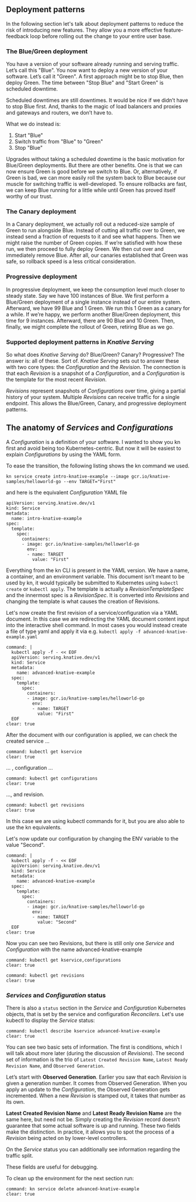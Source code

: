 ## Deployment patterns

In the following section let's talk about deployment patterns to reduce the risk of introducing new features. They allow you a more effective feature-feedback loop before rolling out the change to your entire user base.

### The Blue/Green deployment
You have a version of your software already running and serving traffic. Let’s call this "Blue".
You now want to deploy a new version of your software. Let’s call it "Green".
A first approach might be to stop Blue, then deploy Green. The time between "Stop Blue" and "Start Green" is scheduled downtime.

Scheduled downtimes are still downtimes. It would be nice if we didn’t have to stop Blue first. And, thanks to the magic of load balancers and proxies and gateways and routers, we don’t have to. 

What we do instead is:
1. Start "Blue"
2. Switch traffic from "Blue" to "Green"
3. Stop "Blue"

Upgrades without taking a scheduled downtime is the basic motivation for Blue/Green deployments. But there are other benefits. One is that we can now ensure Green is good before we switch to Blue. Or, alternatively, if Green is bad, we can more easily roll the system back to Blue because our muscle for switching traffic is well-developed. To ensure rollbacks are fast, we can keep Blue running for a little while until Green has proved itself worthy of our trust.

### The Canary deployment
In a Canary deployment, we actually roll out a reduced-size sample of Green to run alongside Blue.
Instead of cutting all traffic over to Green, we instead send a fraction of requests to it and see what happens. Then we might raise the number of Green copies. If we’re satisfied with how these run, we then proceed to fully deploy Green. We then cut over and immediately remove Blue. After all, our canaries established that Green was safe, so rollback speed is a less critical consideration.

### Progressive deployment
In progressive deployment, we keep the consumption level much closer to steady state. Say we have 100 instances of Blue. We first perform a Blue/Green deployment of a single instance instead of our entire system. Afterward, we have 99 Blue and 1 Green. We run this 1 Green as a canary for a while. If we’re happy, we perform another Blue/Green deployment, this time for 9 instances. Afterward, there are 90 Blue and 10 Green. Then, finally, we might complete the rollout of Green, retiring Blue as we go.

### Supported deployment patterns in *Knative Serving*
So what does *Knative Serving* do? Blue/Green? Canary? Progressive? The answer is: all of these. Sort of.
*Knative Serving* sets out to answer these with two core types: the *Configuration* and the *Revision*. The connection is that each *Revision* is a snapshot of a *Configuration*, and a *Configuration* is the template for the most recent *Revision*. 

*Revisions* represent snapshots of *Configurations* over time, giving a partial history of your system.
Multiple *Revisions* can receive traffic for a single endpoint. This allows the Blue/Green, Canary, and progressive deployment patterns.

## The anatomy of *Services* and *Configurations*
A *Configuration* is a definition of your software. I wanted to show you kn first and avoid being too Kubernetes-centric. But now it will be easiest to explain *Configurations* by using the YAML form.

To ease the transition, the following listing shows the kn command we used.
```
kn service create intro-knative-example --image gcr.io/knative-samples/helloworld-go --env TARGET="First"
```
and here is the equivalent *Configuration* YAML file
```
apiVersion: serving.knative.dev/v1
kind: Service
metadata:
  name: intro-knative-example
spec:
  template:
    spec:
      containers:
      - image: gcr.io/knative-samples/helloworld-go
        env:
        - name: TARGET
          value: "First"
```
Everything from the kn CLI is present in the YAML version. We have a name, a container, and an environment variable.
This document isn’t meant to be used by kn, it would typically be submitted to Kubernetes using `kubectl create` or `kubectl apply`.
The template is actually a *RevisionTemplateSpec* and the innermost spec is a *RevisionSpec*. It is converted into *Revisions* and changing the template is what causes the creation of Revisions.

Let's now create the first revision of a service/configuration via a YAML document. In this case we are redirecting the YAML document content input into the interactive shell command. In most cases you would instead create a file of type yaml and apply it via e.g. `kubectl apply -f advanced-knative-example.yaml`
```terminal:execute
command: |
  kubectl apply -f - << EOF
  apiVersion: serving.knative.dev/v1
  kind: Service
  metadata:
    name: advanced-knative-example
  spec:
    template:
      spec:
        containers:
        - image: gcr.io/knative-samples/helloworld-go
          env:
          - name: TARGET
            value: "First"
  EOF
clear: true
```
After the document with our configuration is applied, we can check the created service ...
```terminal:execute
command: kubectl get kservice
clear: true
```
... , configuration ... 
```terminal:execute
command: kubectl get configurations
clear: true
```
..., and revision.
```terminal:execute
command: kubectl get revisions
clear: true
```
In this case we are using kubectl commands for it, but you are also able to use the kn equivalents.

Let's now update our configuration by changing the ENV variable to the value "Second".
```terminal:execute
command: |
  kubectl apply -f - << EOF
  apiVersion: serving.knative.dev/v1
  kind: Service
  metadata:
    name: advanced-knative-example
  spec:
    template:
      spec:
        containers:
        - image: gcr.io/knative-samples/helloworld-go
          env:
          - name: TARGET
            value: "Second"
  EOF
clear: true
```
Now you can see two Revisions, but there is still only one *Service* and *Configuration* with the name advanced-knative-example
```terminal:execute
command: kubectl get kservice,configurations
clear: true
```
```terminal:execute
command: kubectl get revisions
clear: true
```
### *Services* and *Configuration* status
There is also a `status` section in the *Service* and *Configuration* Kubernetes objects, that is set by the service and configuration *Reconcilers*. 
Let's use kubectl to display the *Service* status:
```terminal:execute
command: kubectl describe kservice advanced-knative-example
clear: true
```
You can see two basic sets of information. The first is conditions, which I will talk about more later (during the discussion of *Revisions*). The second set of information is the trio of `Latest Created Revision Name`, `Latest Ready Revision Name`, and `Observed Generation`.

Let’s start with **Observed Generation**. Earlier you saw that each *Revision* is given a generation number. It comes from Observed Generation. When you apply an update to the *Configuration*, the Observed Generation gets incremented. When a new *Revision* is stamped out, it takes that number as its own.

**Latest Created Revision Name** and **Latest Ready Revision Name** are the same here, but need not be. Simply creating the *Revision* record doesn’t guarantee that some actual software is up and running. These two fields make the distinction. In practice, it allows you to spot the process of a *Revision* being acted on by lower-level controllers.

On the *Service* status you can additionally see information regarding the traffic split.

These fields are useful for debugging. 

To clean up the environment for the next section run:
```terminal:execute
command: kn service delete advanced-knative-example
clear: true
```